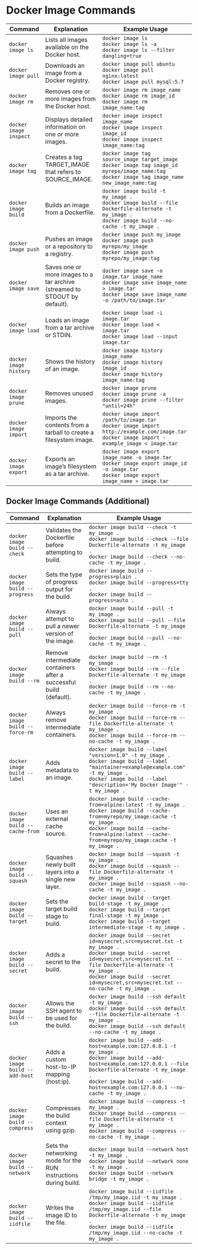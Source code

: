 # Docker Image Commands

| Command | Explanation | Example Usage |
|---------|-------------|---------------|
| `docker image ls` | Lists all images available on the Docker host. | `docker image ls`<br>`docker image ls -a`<br>`docker image ls --filter dangling=true` |
| `docker image pull` | Downloads an image from a Docker registry. | `docker image pull ubuntu`<br>`docker image pull nginx:latest`<br>`docker image pull mysql:5.7` |
| `docker image rm` | Removes one or more images from the Docker host. | `docker image rm image_name`<br>`docker image rm image_id`<br>`docker image rm image_name:tag` |
| `docker image inspect` | Displays detailed information on one or more images. | `docker image inspect image_name`<br>`docker image inspect image_id`<br>`docker image inspect image_name:tag` |
| `docker image tag` | Creates a tag TARGET_IMAGE that refers to SOURCE_IMAGE. | `docker image tag source_image target_image`<br>`docker image tag image_id myrepo/image_name:tag`<br>`docker image tag image_name new_image_name:tag` |
| `docker image build` | Builds an image from a Dockerfile. | `docker image build -t my_image .`<br>`docker image build --file Dockerfile-alternate -t my_image .`<br>`docker image build --no-cache -t my_image .` |
| `docker image push` | Pushes an image or a repository to a registry. | `docker image push my_image`<br>`docker image push myrepo/my_image`<br>`docker image push myrepo/my_image:tag` |
| `docker image save` | Saves one or more images to a tar archive (streamed to STDOUT by default). | `docker image save -o image.tar image_name`<br>`docker image save image_name > image.tar`<br>`docker image save image_name -o /path/to/image.tar` |
| `docker image load` | Loads an image from a tar archive or STDIN. | `docker image load -i image.tar`<br>`docker image load < image.tar`<br>`docker image load --input image.tar` |
| `docker image history` | Shows the history of an image. | `docker image history image_name`<br>`docker image history image_id`<br>`docker image history image_name:tag` |
| `docker image prune` | Removes unused images. | `docker image prune`<br>`docker image prune -a`<br>`docker image prune --filter "until=24h"` |
| `docker image import` | Imports the contents from a tarball to create a filesystem image. | `docker image import /path/to/image.tar`<br>`docker image import http://example.com/image.tar`<br>`docker image import - example_image < image.tar` |
| `docker image export` | Exports an image’s filesystem as a tar archive. | `docker image export image_name -o image.tar`<br>`docker image export image_id -o image.tar`<br>`docker image export image_name > image.tar` |

## Docker Image Commands (Additional)

| Command | Explanation | Example Usage |
|---------|-------------|---------------|
| `docker image build --check` | Validates the Dockerfile before attempting to build. | `docker image build --check -t my_image .`<br>`docker image build --check --file Dockerfile-alternate -t my_image .`<br>`docker image build --check --no-cache -t my_image .` |
| `docker image build --progress` | Sets the type of progress output for the build. | `docker image build --progress=plain .`<br>`docker image build --progress=tty .`<br>`docker image build --progress=auto .` |
| `docker image build --pull` | Always attempt to pull a newer version of the image. | `docker image build --pull -t my_image .`<br>`docker image build --pull --file Dockerfile-alternate -t my_image .`<br>`docker image build --pull --no-cache -t my_image .` |
| `docker image build --rm` | Remove intermediate containers after a successful build (default). | `docker image build --rm -t my_image .`<br>`docker image build --rm --file Dockerfile-alternate -t my_image .`<br>`docker image build --rm --no-cache -t my_image .` |
| `docker image build --force-rm` | Always remove intermediate containers. | `docker image build --force-rm -t my_image .`<br>`docker image build --force-rm --file Dockerfile-alternate -t my_image .`<br>`docker image build --force-rm --no-cache -t my_image .` |
| `docker image build --label` | Adds metadata to an image. | `docker image build --label "version=1.0" -t my_image .`<br>`docker image build --label "maintainer=example@example.com" -t my_image .`<br>`docker image build --label "description='My Docker Image'" -t my_image .` |
| `docker image build --cache-from` | Uses an external cache source. | `docker image build --cache-from=alpine:latest -t my_image .`<br>`docker image build --cache-from=myrepo/my_image:cache -t my_image .`<br>`docker image build --cache-from=alpine:latest --cache-from=myrepo/my_image:cache -t my_image .` |
| `docker image build --squash` | Squashes newly built layers into a single new layer. | `docker image build --squash -t my_image .`<br>`docker image build --squash --file Dockerfile-alternate -t my_image .`<br>`docker image build --squash --no-cache -t my_image .` |
| `docker image build --target` | Sets the target build stage to build. | `docker image build --target build-stage -t my_image .`<br>`docker image build --target final-stage -t my_image .`<br>`docker image build --target intermediate-stage -t my_image .` |
| `docker image build --secret` | Adds a secret to the build. | `docker image build --secret id=mysecret,src=mysecret.txt -t my_image .`<br>`docker image build --secret id=mysecret,src=mysecret.txt --file Dockerfile-alternate -t my_image .`<br>`docker image build --secret id=mysecret,src=mysecret.txt --no-cache -t my_image .` |
| `docker image build --ssh` | Allows the SSH agent to be used for the build. | `docker image build --ssh default -t my_image .`<br>`docker image build --ssh default --file Dockerfile-alternate -t my_image .`<br>`docker image build --ssh default --no-cache -t my_image .` |
| `docker image build --add-host` | Adds a custom host-to-IP mapping (host:ip). | `docker image build --add-host=example.com:127.0.0.1 -t my_image .`<br>`docker image build --add-host=example.com:127.0.0.1 --file Dockerfile-alternate -t my_image .`<br>`docker image build --add-host=example.com:127.0.0.1 --no-cache -t my_image .` |
| `docker image build --compress` | Compresses the build context using gzip. | `docker image build --compress -t my_image .`<br>`docker image build --compress --file Dockerfile-alternate -t my_image .`<br>`docker image build --compress --no-cache -t my_image .` |
| `docker image build --network` | Sets the networking mode for the RUN instructions during build. | `docker image build --network host -t my_image .`<br>`docker image build --network none -t my_image .`<br>`docker image build --network bridge -t my_image .` |
| `docker image build --iidfile` | Writes the image ID to the file. | `docker image build --iidfile /tmp/my_image.iid -t my_image .`<br>`docker image build --iidfile /tmp/my_image.iid --file Dockerfile-alternate -t my_image .`<br>`docker image build --iidfile /tmp/my_image.iid --no-cache -t my_image .` |
